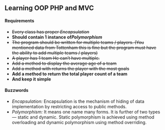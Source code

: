 ## Learning OOP PHP and MVC

#### Requirements

* ~~Every class has proper ​*Encapsulation*~~
* **Should contain 1 instance of ​*Polymorphism***
* ~~The program should be written for multiple teams / players. (You mentioned data
from Tottenham this is fine but the program must have the ability to add multiple
teams / players)~~
* ~~A player has 1 team He can’t have multiple.~~
* ~~Add a method to display the average age of a team~~
* ~~Add a method with returns the player with the most goals~~
* **Add a method to return the total player count of a team**
* **And keep it simple**

#### Buzzwords
* *Encapsulation:* Encapsulation is the mechanism of hiding of data implementation by restricting access to public methods.
* *Polymorphism:* It means one name many forms. It is further of two types — static and dynamic. Static polymorphism is achieved using method overloading and dynamic polymorphism using method overriding.